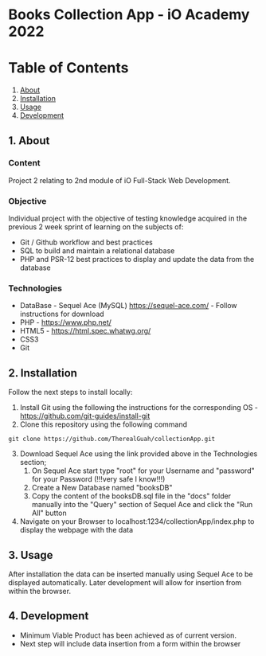 # Books Collection App - iO Academy 2022

# Table of Contents
1. [About](#1-about)
2. [Installation](#2-installation)
3. [Usage](#3-usage)
4. [Development](#4-development)

## 1. About
### Content
Project 2 relating to 2nd module of iO Full-Stack Web Development.

### Objective
Individual project with the objective of testing knowledge acquired in the previous 2 week sprint of learning on the subjects of:
+ Git / Github workflow and best practices
+ SQL to build and maintain a relational database
+ PHP and PSR-12 best practices to display and update the data from the database

### Technologies
+ DataBase  - Sequel Ace (MySQL) https://sequel-ace.com/ - Follow instructions for download
+ PHP - https://www.php.net/
+ HTML5 - https://html.spec.whatwg.org/
+ CSS3
+ Git 

## 2. Installation
Follow the next steps to install locally:

1. Install Git using the following the instructions for the corresponding OS - https://github.com/git-guides/install-git
2. Clone this repository using the following command
```
git clone https://github.com/TherealGuah/collectionApp.git
```
3. Download Sequel Ace using the link provided above in the Technologies section;
   1. On Sequel Ace start type "root" for your Username and "password" for your Password (!!!very safe I know!!!)
   2. Create a New Database named "booksDB"
   3. Copy the content of the booksDB.sql file in the "docs" folder manually into the "Query" section of Sequel Ace and click the "Run All" button
4. Navigate on your Browser to localhost:1234/collectionApp/index.php to display the webpage with the data

## 3. Usage
After installation the data can be inserted manually using Sequel Ace to be displayed automatically. Later development will allow for insertion from within the browser.

## 4. Development
+ Minimum Viable Product has been achieved as of current version.
+ Next step will include data insertion from a form within the browser
